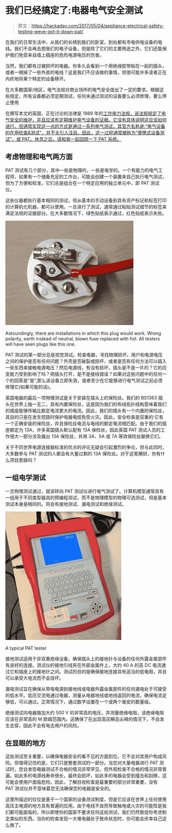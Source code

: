 # 我们已经搞定了:电器电气安全测试

> 原文：<https://hackaday.com/2017/05/04/appliance-electrical-safety-testing-weve-got-it-down-pat/>

在我们的日常生活中，从我们的长椅到我们的卧室，到处都有市电供电设备的电线。我们不会再去想我们的电子设备，但是除了它们的主要用途之外，它们还能保护我们免受来自墙上插座的危险电源电压的伤害。

当然，我们都有过被损坏的电器。你多久会看到一个用绝缘胶带粘在一起的插头，或者一根掉了一些外皮的电线？这是我们不应该做的事情，但很可能许多读者正在内疚地将某个特定的设备移开。

在大多数国家/地区，电气法规对商业场所的电气安全提出了一定的要求。根据这些规定，所有设备都必须定期测试，任何未通过测试的设备要么必须修理，要么停止使用

在撰写本文的英国，正在讨论的法律是 1989 年的[工作电力法规，该法规规定了电气安全的维护，并且应该有定期维护电气设备的证据。它没有具体说明这应该如何进行，但通常实现这一点的方式是通过一系列电气测试，其官方名称是:“电气设备的在用检查&测试”，并不太引人注目。因此，这一过程通常被称为“便携式设备测试”，或 PAT。休息之后，请和我一起回顾一下 PAT 系统。](http://www.legislation.gov.uk/uksi/1989/635/contents/made)

## 考虑物理和电气两方面

PAT 测试有几个部分，其中一些是物理的，一些是电学的。一个有能力的电气工程师，如果有一个储备充足的工作台，可能会创建一个装置来自己执行电气测试，但为了方便和校准，它们总是组合在一个特定应用的独立单元中，即 PAT 测试仪。

这些仪器都执行基本相同的测试，但从基本的手动设备到具有资产标记和标签打印的计算机化机器，都可以使用。一旦进行了测试，通常通过粘贴测试细节的标签来满足法规的证据部分。在大多数情况下，绿色贴纸表示通过，红色贴纸表示失败。

[![Astoundingly, there are installations in which this plug would work.](img/ec9a2d7f3a7c45419254952c35a5f535.png)](https://hackaday.com/wp-content/uploads/2017/04/dodgy-plug.jpg)

Astoundingly, there are installations in which this plug would work. Wrong polarity, earth instead of neutral, blown fuse replaced with foil. All testers will have seen plugs like this one.

PAT 测试的第一部分总是视觉测试。检查电器，寻找物理损坏。用户和电源电压之间的保护是否有任何问题？外壳是否破裂或损坏，或者是否有任何方法可以插入一些东西来接触电源电压？然后电源线，有没有损坏，插头是不是一片的？它的应变能力受到影响了吗？把插头打开，是不是接线错误？如果对这些问题中的任何一个的回答是“是”,那么该设备立即失效，或者至少在它能够进行电气测试之前必须修理它(如果可能的话)。

英国电器的最后一项物理测试是关于安装在插头上的保险丝。我们的 BS1363 插头在世界上独一无二，具有内置保险丝，这是因为我们的布线拓扑结构意味着我们的插座能够传输比额定电流更大的电流。因此，我们的插头有一个内置的保险丝，其目的只是在发生短路时保护电器电缆免受火灾。因此，安全检查是双重的:它有一个正确安装的保险丝，并且保险丝电流与电线的额定电流相匹配。由于我们的插座额定为 13A，许多英国插头默认配有 13A 保险丝，因此英国 PAT 测试人员的工作很大一部分涉及撬出 13A 保险丝，并用 3A、5A 或 7A 等效保险丝替换它们。

关于不同世界电源连接器标准的优点的评论无疑会引起激烈的争论，但与此同时，大多数参与 PAT 测试的人都会有大量过剩的 13A 保险丝。对于这笔横财，你有什么项目思路吗？

## 一组电学测试

一旦物理测试通过，就该转向 PAT 测试仪进行电气测试了。计算机模型通常具有一组用于不同类型器具的预编程测试，而不是物理模型的物理可选测试，但是基本测试本身是相同的。将会有接地测试、漏电测试和绝缘测试。

[![A typical PAT tester](img/042b0262a5d73a6dce869f3a71fc289f.png)](https://hackaday.com/wp-content/uploads/2017/04/pat-tester1.jpg)

A typical PAT tester

接地测试适用于非双重绝缘设备，确保插头上的接地针与设备的任何外露金属部件有良好的连接。测试仪的接地引线夹在外部金属件上，大约 40 A 的高 DC 电流通过它和插座上的接地针之间。测试的目的是确保接地连接具有适当的低电阻，并且可以承受大电流而不会烧坏。

漏电测试旨在确保从带电电源到接地线或电器外露金属部件的任何漏电处于可接受的低水平。低压交流电通过电器，测量从电器地线或地线返回的电流，确保电流足够低，可以通过。正常情况下，通过数字设置在一个或两个毫安的数量级。

绝缘测试向电器施加大约 500 V 的非常高的电压，并测量绝缘电阻，该绝缘电阻应该在非常高的 M 欧姆范围内。这确保了在出现高压瞬态尖峰的情况下，不会发生击穿，因此不会有电击用户的风险。

## 在显眼的地方

这些测试至关重要，以确保电器安全的看不见的方面到位，它不会对其用户构成风险。但值得记住的是，它们只是整套测试的一部分。当您对大量电器进行 PAT 测试时，您会发现电器测试不合格的情况非常罕见，但外观检查不合格的情况非常普遍。如此多的电源线寿命很长，最终会损坏，如此多的电器会受到撞击和刮擦，这可能会使用户面临危险。因此，了解目视检查是最重要的部分非常重要，没有 PAT 测试仪并不意味着您无法确保您的电器是安全的。

这里所描述的仅仅是基于一个国家的设备测试制度，但是它应该在世界上任何使用高压主电源的地方具有普遍的应用。由于电线不良而导致触电或火灾的可能性是我们都可能面临的，所以即使你的国家不要求任何这些测试，我们仍然敦促你考虑制定类似的东西。当你的检查发现一大堆电器处于致命状态时，你可能会庆幸自己这么做了。